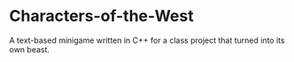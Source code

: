 # Characters-of-the-West
A text-based minigame written in C++ for a class project that turned into its own beast.
